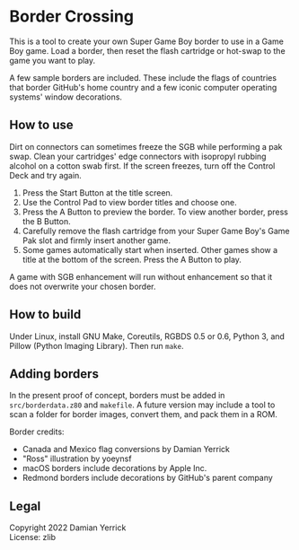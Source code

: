 Border Crossing
===============

This is a tool to create your own Super Game Boy border to use in a
Game Boy game.  Load a border, then reset the flash cartridge or
hot-swap to the game you want to play.

A few sample borders are included.  These include the flags of
countries that border GitHub's home country and a few iconic computer
operating systems' window decorations.

How to use
----------

Dirt on connectors can sometimes freeze the SGB while performing a
pak swap.  Clean your cartridges' edge connectors with isopropyl
rubbing alcohol on a cotton swab first.  If the screen freezes,
turn off the Control Deck and try again.

1. Press the Start Button at the title screen.
2. Use the Control Pad to view border titles and choose one.
3. Press the A Button to preview the border.  To view another border,
   press the B Button.
4. Carefully remove the flash cartridge from your Super Game Boy's
   Game Pak slot and firmly insert another game.
5. Some games automatically start when inserted.  Other games show a
   title at the bottom of the screen.  Press the A Button to play.

A game with SGB enhancement will run without enhancement so that it
does not overwrite your chosen border.

How to build
------------

Under Linux, install GNU Make, Coreutils, RGBDS 0.5 or 0.6, Python 3,
and Pillow (Python Imaging Library).  Then run `make`.

Adding borders
--------------

In the present proof of concept, borders must be added in
`src/borderdata.z80` and `makefile`.  A future version may include a
tool to scan a folder for border images, convert them, and pack them
in a ROM.

Border credits:

- Canada and Mexico flag conversions by Damian Yerrick
- "Ross" illustration by yoeynsf
- macOS borders include decorations by Apple Inc.
- Redmond borders include decorations by GitHub's parent company

Legal
-----

Copyright 2022 Damian Yerrick  
License: zlib
